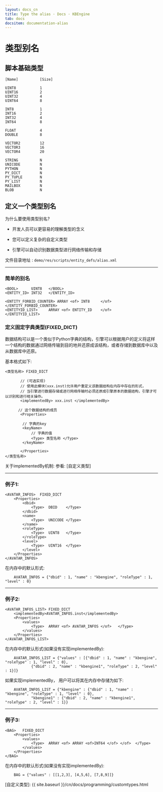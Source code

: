 ```yaml
---
layout: docs_cn
title: Type the alias · Docs · KBEngine
tab: docs
docsitem: documentation-alias
---
```


类型别名
====================

脚本基础类型
------------------------------------------

	[Name]			[Size]

	UINT8			1
	UINT16			2
	UINT32			4
	UINT64			8

	INT8			1
	INT16			2
	INT32			4
	INT64			8

	FLOAT			4
	DOUBLE			8

	VECTOR2			12
	VECTOR3			16
	VECTOR4			20

	STRING			N
	UNICODE			N
	PYTHON			N
	PY_DICT			N
	PY_TUPLE		N
	PY_LIST			N
	MAILBOX			N
	BLOB			N



定义一个类型别名
------------------------------------------

为什么要使用类型别名?


* 开发人员可以更容易的理解类型的含义

* 您可以定义复杂的自定义类型

* 引擎可以自动识别数据类型进行网络传输和存储


文件目录地址 : `demo/res/scripts/entity_defs/alias.xml`

------------------------------------------
### 简单的别名

	<BOOL> 		UINT8	</BOOL>
	<ENTITY_ID>	INT32	</ENTITY_ID>

	<ENTITY_FORBID_COUNTER> ARRAY <of> INT8		</of>		</ENTITY_FORBID_COUNTER>
	<ENTITYID_LIST> 	ARRAY <of> ENTITY_ID	</of>		</ENTITYID_LIST>

### 定义固定字典类型(FIXED_DICT)

数据结构可以是一个类似于Python字典的结构，引擎可以根据用户的定义将这样一个结构的数据通过网络传输到目的地并还原成该结构，或者存储到数据库中以及从数据库中还原。

基本格式如下:

	<类型名称> FIXED_DICT

	       // (可选实现)
	       // 使用此模块(xxx.inst)允许用户重定义该数据结构在内存中存在的形式，
	       // 当引擎进行数据存储或进行网络传输时必须还原成引擎原本的数据结构，引擎才可以识别和进行相关操作。
	       <implementedBy> xxx.inst </implementedBy>

	      // 这个数据结构的成员
	       <Properties>

			// 字典的key
			<keyName> 
				// 字典的值
				<Type> 类型名称 </Type>
			</keyName>

	       </Properties>
	</类型名称>
	
关于implementedBy机制:
参看: [自定义类型]

----------------------------------------------

### 例子1:

	<AVATAR_INFOS>	FIXED_DICT
		<Properties>
			<dbid>
				<Type>	DBID	</Type>
			</dbid>
			<name>
				<Type>	UNICODE	</Type>
			</name>
			<roleType>
				<Type>	UINT8	</Type>
			</roleType>
			<level>
				<Type>	UINT16	</Type>
			</level>
		</Properties>
	</AVATAR_INFOS>	
	
在内存中的默认形式:

        AVATAR_INFOS = {"dbid" : 1, "name" : "kbengine", "roleType" : 1, "level" : 0}

-----------------------------------------------

### 例子2:

	<AVATAR_INFOS_LIST>	FIXED_DICT
		<implementedBy>AVATAR_INFOS.inst</implementedBy>
		<Properties>
			<values>
				<Type>	ARRAY <of> AVATAR_INFOS </of>	</Type>
			</values>
		</Properties>
	</AVATAR_INFOS_LIST>	
	
在内存中的默认形式(如果没有实现implementedBy):

        AVATAR_INFOS_LIST = {"values" : [{"dbid" : 1, "name" : "kbengine", "roleType" : 1, "level" : 0}, 
				{"dbid" : 2, "name" : "kbengine1", "roleType" : 2, "level" : 1}]}
	
如果实现implementedBy， 用户可以将其在内存中存储为如下:

        AVATAR_INFOS_LIST = {"kbengine" : {"dbid" : 1, "name" : "kbengine", "roleType" : 1, "level" : 0}, 
				"kbengine1" : {"dbid" : 2, "name" : "kbengine1", "roleType" : 2, "level" : 1}}

-----------------------------------------------

### 例子3:

	<BAG>	FIXED_DICT
		<Properties>
			<values>
				<Type>	ARRAY <of> ARRAY <of>INT64 </of> </of>	</Type>
			</values>
		</Properties>
	</BAG>	

在内存中的默认形式(如果没有实现implementedBy):

        BAG = {"values" : [[1,2,3], [4,5,6], [7,8,9]]}




[自定义类型]: {{ site.baseurl }}/cn/docs/programming/customtypes.html
